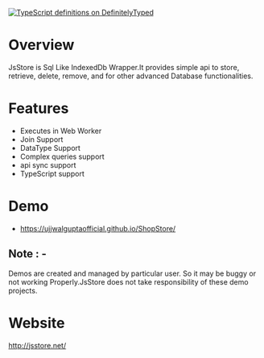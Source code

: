 [![TypeScript definitions on DefinitelyTyped](//definitelytyped.org/badges/standard.svg)](http://definitelytyped.org)

# Overview

JsStore is Sql Like IndexedDb Wrapper.It provides simple api to store, retrieve, delete, remove, and for other advanced Database functionalities.

# Features 

* Executes in Web Worker
* Join Support
* DataType Support
* Complex queries support
* api sync support
* TypeScript support

# Demo

* https://ujjwalguptaofficial.github.io/ShopStore/

## Note : - 
Demos are created and managed by particular user. So it may be buggy or not working Properly.JsStore does not take responsibility of these demo projects.

# Website

http://jsstore.net/
